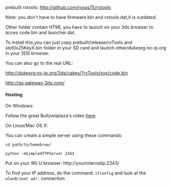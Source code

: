 prebuilt rxtools: http://github.com/roxas75/rxtools

Note: you don't have to have firmware.bin and rxtools.dat,it is outdated.

Other folder contain HTML you have to launch on your 3ds browser to acces code.bin and launcher.dat.

To install this,you can just copy prebuilt/release/rxTools and slot0x25KeyX.bin folder in your SD card and launch other/dukesrg.no-ip.org in your 3DS browser.

You can also go to the real URL:

http://dukesrg.no-ip.org/3ds/cakes/?rxTools/sys/code.bin

http://go.gateway-3ds.com/

#### Hosting ####

On Windows:

Follow the great Bullywiiplaza's video [here](https://www.youtube.com/watch?feature=player_embedded&v=b-ztG3JmyE8).

On Linux/Mac OS X:

You can create a simple server using these commands:

`cd path/to/homebrew/`

`python -mSimpleHTTPServer 2343`

Put on your Wii U browser: http://yourinternalip:2343/

To find your IP address, do the command: `ifconfig` and look at the `wlan0/inet adr:` connection.


